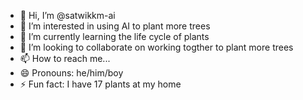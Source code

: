 - 👋 Hi, I’m @satwikkm-ai
- 👀 I’m interested in using AI to plant more trees 
- 🌱 I’m currently learning the life cycle of plants
- 💞️ I’m looking to collaborate on working togther to plant more trees
- 📫 How to reach me...
- 😄 Pronouns: he/him/boy
- ⚡ Fun fact: I have 17 plants at my home

<!---
satwikkm-ai/satwikkm-ai is a ✨ special ✨ repository because its `README.md` (this file) appears on your GitHub profile.
You can click the Preview link to take a look at your changes.
--->
